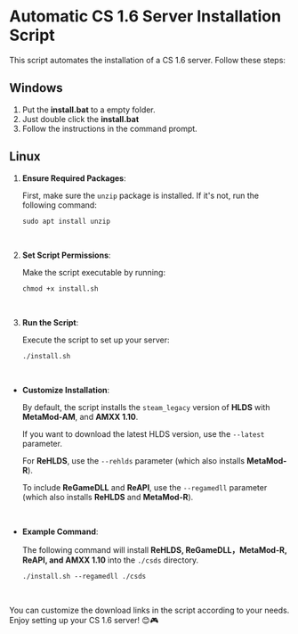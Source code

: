 # Automatic CS 1.6 Server Installation Script

This script automates the installation of a CS 1.6 server. Follow these steps:

## Windows

1. Put the **install.bat** to a empty folder.
2. Just double click the **install.bat**
3. Follow the instructions in the command prompt.

## Linux

1. **Ensure Required Packages**:

   First, make sure the `unzip` package is installed. If it's not, run the following command:
   ```
   sudo apt install unzip
   ```
   <br>

2. **Set Script Permissions**:

   Make the script executable by running:
   ```
   chmod +x install.sh
   ```
   <br>

3. **Run the Script**:

   Execute the script to set up your server:
   ```
   ./install.sh
   ```
   <br>

- **Customize Installation**:

   By default, the script installs the `steam_legacy` version of **HLDS** with **MetaMod-AM**, and **AMXX 1.10**.

   If you want to download the latest HLDS version, use the `--latest` parameter.

   For **ReHLDS**, use the `--rehlds` parameter (which also installs **MetaMod-R**).

   To include **ReGameDLL** and **ReAPI**, use the `--regamedll` parameter (which also installs **ReHLDS** and **MetaMod-R**).

   <br>

- **Example Command**:

   The following command will install **ReHLDS, ReGameDLL，MetaMod-R, ReAPI, and AMXX 1.10** into the `./csds` directory.
   ```
   ./install.sh --regamedll ./csds
   ```
   <br>

You can customize the download links in the script according to your needs. Enjoy setting up your CS 1.6 server! 😊🎮

